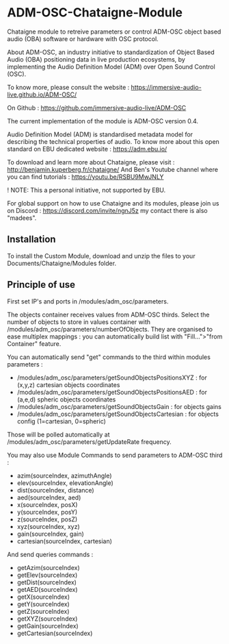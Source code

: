 # ADM-OSC-Chataigne-Module
Chataigne module to retreive parameters or control ADM-OSC object based audio (OBA) software or hardware with OSC protocol.  

About ADM-OSC, an industry initiative to standardization of Object Based Audio (OBA) positioning data in live production ecosystems, by implementing the Audio Definition Model (ADM) over Open Sound Control (OSC).

To know more, please consult the website :
https://immersive-audio-live.github.io/ADM-OSC/

On Github :
https://github.com/immersive-audio-live/ADM-OSC

The current implementation of the module is ADM-OSC version 0.4.

Audio Definition Model (ADM) is standardised metadata model for describing the technical properties of audio.
To know more about this open standard on EBU dedicated website :
https://adm.ebu.io/

To download and learn more about Chataigne, please visit : http://benjamin.kuperberg.fr/chataigne/
And Ben's Youtube channel where you can find tutorials : https://youtu.be/RSBU9MwJNLY

! NOTE: This a personal initiative, not supported by EBU.

For global support on how to use Chataigne and its modules, please join us on Discord : 
https://discord.com/invite/ngnJ5z my contact there is also "madees".

## Installation
To install the Custom Module, download and unzip the files to your Documents/Chataigne/Modules folder.

## Principle of use
First set IP's and ports in /modules/adm_osc/parameters.

The objects container receives values from ADM-OSC thirds.
Select the number of objects to store in values container with /modules/adm_osc/parameters/numberOfObjects.
They are organised to ease multiplex mappings : you can automatically build list with "Fill...">"from Container" feature.

You can automatically send "get" commands to the third within modules parameters :
- /modules/adm_osc/parameters/getSoundObjectsPositionsXYZ : for (x,y,z) cartesian objects coordinates
- /modules/adm_osc/parameters/getSoundObjectsPositionsAED : for (a,e,d) spheric objects coordinates
- /modules/adm_osc/parameters/getSoundObjectsGain : for objects gains
- /modules/adm_osc/parameters/getSoundObjectsCartesian : for objects config (1=cartesian, 0=spheric)

Those will be polled automatically at /modules/adm_osc/parameters/getUpdateRate frequency.

You may also use Module Commands to send parameters to ADM-OSC third :

- azim(sourceIndex, azimuthAngle) 
- elev(sourceIndex, elevationAngle) 
- dist(sourceIndex, distance) 
- aed(sourceIndex, aed) 
- x(sourceIndex, posX) 
- y(sourceIndex, posY) 
- z(sourceIndex, posZ) 
- xyz(sourceIndex, xyz) 
- gain(sourceIndex, gain) 
- cartesian(sourceIndex, cartesian)

And send queries commands :
- getAzim(sourceIndex) 
- getElev(sourceIndex) 
- getDist(sourceIndex) 
- getAED(sourceIndex) 
- getX(sourceIndex) 
- getY(sourceIndex) 
- getZ(sourceIndex) 
- getXYZ(sourceIndex) 
- getGain(sourceIndex) 
- getCartesian(sourceIndex) 
